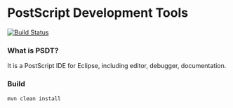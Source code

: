 # PostScript Development Tools

[![Build Status](https://travis-ci.org/thomas-fritsch/psdt.svg?branch=master)](https://travis-ci.org/thomas-fritsch/psdt)

### What is PSDT?
It is a PostScript IDE for Eclipse, including editor, debugger, documentation.

### Build

	mvn clean install
      
